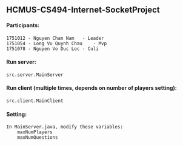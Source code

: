 ## HCMUS-CS494-Internet-SocketProject

#### Participants:
	1751012 - Nguyen Chan Nam	- Leader
	1751054 - Long Vu Quynh Chau	- Mvp
	1751078 - Nguyen Vo Duc Loc	- Culi

#### Run server:
	src.server.MainServer

#### Run client (multiple times, depends on number of players setting):
	src.client.MainClient
	
#### Setting:
	In MainServer.java, modify these variables:
		maxNumPlayers
		maxNumQuestions

